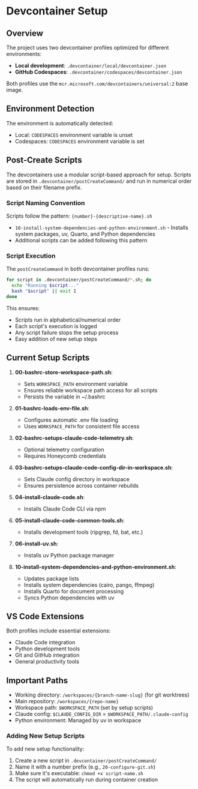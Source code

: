 # Devcontainer Setup

## Overview

The project uses two devcontainer profiles optimized for different environments:
- **Local development**: `.devcontainer/local/devcontainer.json`
- **GitHub Codespaces**: `.devcontainer/codespaces/devcontainer.json`

Both profiles use the `mcr.microsoft.com/devcontainers/universal:2` base image.

## Environment Detection

The environment is automatically detected:
- Local: `CODESPACES` environment variable is unset
- Codespaces: `CODESPACES` environment variable is set

## Post-Create Scripts

The devcontainers use a modular script-based approach for setup. Scripts are stored in `.devcontainer/postCreateCommand/` and run in numerical order based on their filename prefix.

### Script Naming Convention

Scripts follow the pattern: `{number}-{descriptive-name}.sh`
- `10-install-system-dependencies-and-python-environment.sh` - Installs system packages, uv, Quarto, and Python dependencies
- Additional scripts can be added following this pattern

### Script Execution

The `postCreateCommand` in both devcontainer profiles runs:
```bash
for script in .devcontainer/postCreateCommand/*.sh; do 
  echo "Running $script..."
  bash "$script" || exit 1
done
```

This ensures:
- Scripts run in alphabetical/numerical order
- Each script's execution is logged
- Any script failure stops the setup process
- Easy addition of new setup steps

## Current Setup Scripts

1. **00-bashrc-store-workspace-path.sh**:
   - Sets `WORKSPACE_PATH` environment variable
   - Ensures reliable workspace path access for all scripts
   - Persists the variable in ~/.bashrc

2. **01-bashrc-loads-env-file.sh**:
   - Configures automatic .env file loading
   - Uses `WORKSPACE_PATH` for consistent file access

3. **02-bashrc-setups-claude-code-telemetry.sh**:
   - Optional telemetry configuration
   - Requires Honeycomb credentials

4. **03-bashrc-setups-claude-code-config-dir-in-workspace.sh**:
   - Sets Claude config directory in workspace
   - Ensures persistence across container rebuilds

5. **04-install-claude-code.sh**:
   - Installs Claude Code CLI via npm

6. **05-install-claude-code-common-tools.sh**:
   - Installs development tools (ripgrep, fd, bat, etc.)

7. **06-install-uv.sh**:
   - Installs uv Python package manager

8. **10-install-system-dependencies-and-python-environment.sh**:
   - Updates package lists
   - Installs system dependencies (cairo, pango, ffmpeg)
   - Installs Quarto for document processing
   - Syncs Python dependencies with uv

## VS Code Extensions

Both profiles include essential extensions:
- Claude Code integration
- Python development tools
- Git and GitHub integration
- General productivity tools

## Important Paths

- Working directory: `/workspaces/{branch-name-slug}` (for git worktrees)
- Main repository: `/workspaces/{repo-name}`
- Workspace path: `$WORKSPACE_PATH` (set by setup scripts)
- Claude config: `$CLAUDE_CONFIG_DIR` = `$WORKSPACE_PATH/.claude-config`
- Python environment: Managed by uv in workspace

### Adding New Setup Scripts

To add new setup functionality:
1. Create a new script in `.devcontainer/postCreateCommand/`
2. Name it with a number prefix (e.g., `20-configure-git.sh`)
3. Make sure it's executable: `chmod +x script-name.sh`
4. The script will automatically run during container creation